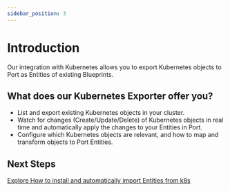 ```yaml
---
sidebar_position: 3
---
```


# Introduction

Our integration with Kubernetes allows you to export Kubernetes objects to Port as Entities of existing Blueprints.

## What does our Kubernetes Exporter offer you?

- List and export existing Kubernetes objects in your cluster.
- Watch for changes (Create/Update/Delete) of Kubernetes objects in real time and automatically apply the changes to your Entities in Port.
- Configure which Kubernetes objects are relevant, and how to map and transform objects to Port Entities.

## Next Steps

[Explore How to install and automatically import Entities from k8s](./quickstart)
